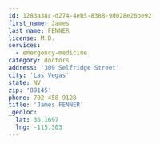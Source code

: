 ```yaml
---
id: 1283a38c-d274-4eb5-8388-9d028e26be92
first_name: James
last_name: FENNER
license: M.D.
services:
  - emergency-medicine
category: doctors
address: '309 Selfridge Street'
city: 'Las Vegas'
state: NV
zip: '89145'
phone: 702-458-9128
title: 'James FENNER'
_geoloc:
  lat: 36.1697
  lng: -115.303
---
```

